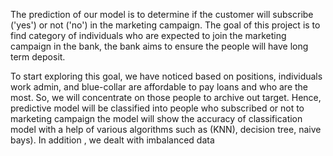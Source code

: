 The prediction of our model is to determine if the customer will subscribe ('yes') or not ('no') in the marketing campaign.
The goal of this project is to find category of individuals who are expected to join the marketing campaign in the bank, the bank aims to ensure the people will have long term deposit. 



To start exploring this goal, we have noticed based on positions, individuals work admin, and blue-collar are affordable to pay loans and who are the most. So, we will concentrate on those people to archive out target. Hence, predictive model will be classified into people who subscribed or not to marketing campaign 
the model will show the accuracy of classification model with a help of various algorithms such as (KNN), decision tree, naive bays). In addition , we dealt with imbalanced data  
